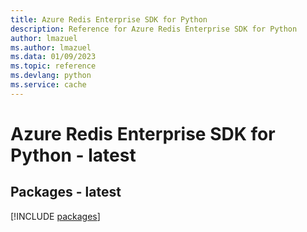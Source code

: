 ```yaml
---
title: Azure Redis Enterprise SDK for Python
description: Reference for Azure Redis Enterprise SDK for Python
author: lmazuel
ms.author: lmazuel
ms.data: 01/09/2023
ms.topic: reference
ms.devlang: python
ms.service: cache
---
```

# Azure Redis Enterprise SDK for Python - latest
## Packages - latest
[!INCLUDE [packages](redis-enterprise-index.md)]